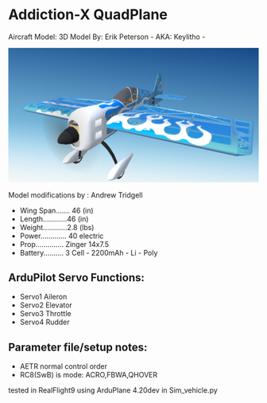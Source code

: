 # Addiction-X QuadPlane

Aircraft Model:
3D Model By: Erik Peterson - AKA: Keylitho - 


![JPG](https://github.com/ArduPilot/SITL_Models/raw/master/RealFlight/Released_Models/QuadPlanes/Tailsitters/Addiction_3D/Addiction.jpg)

Model modifications by : Andrew Tridgell


* Wing Span....... 46 (in)
* Length............46 (in)
* Weight............2.8 (lbs)
* Power............. 40 electric
* Prop.............. Zinger 14x7.5
* Battery.......... 3 Cell - 2200mAh - Li - Poly


## ArduPilot Servo Functions:
* Servo1		Aileron
* Servo2		Elevator
* Servo3		Throttle
* Servo4		Rudder



## Parameter file/setup notes:

* AETR normal control order
* RC8(SwB) is mode: ACRO,FBWA,QHOVER


tested in RealFlight9 using ArduPlane 4.20dev in Sim_vehicle.py

